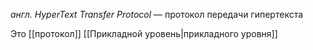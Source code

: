 _англ. HyperText Transfer Protocol_ — протокол передачи гипертекста

Это [[протокол]] [[Прикладной уровень|прикладного уровня]]